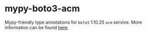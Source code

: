 # mypy-boto3-acm

Mypy-friendly type annotations for `boto3` 1.10.25 `acm` service.
More information can be found [here](https://github.com/vemel/mypy_boto3).